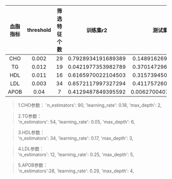| 血脂指标 | threshold | 筛选特征个数 |训练集r2 | 测试集r2 |
| :----: | :----: | :----: | :----------------: | :---------------: |
|CHO     |0.002   |29      |0.7928934191689389  |0.14891626969192018|
|TG      |0.012   |19      |0.0421977353982789  |0.37014729608152075|
|HDL     |0.011   |16      |0.6165970022104503  |0.31573945073401544|
|LDL     |0.003   |34      |0.6572117997327294  |0.41175726079429176|
|APOB    |0.04    |7       |0.4129487849395592  |0.006270040756826578|

>1.CHO参数：
            'n_estimators': 90,
            'learning_rate': 0.18,
            'max_depth': 2,

>2.TG参数：        
            'n_estimators': 54,
            'learning_rate': 0.05,
            'max_depth': 6,

>3.HDL参数：        
            'n_estimators': 34,
            'learning_rate': 0.17,
            'max_depth': 3,

>4.LDL参数：        
            'n_estimators': 12,
            'learning_rate': 0.25,
            'max_depth': 5,

>5.APOB参数：        
            'n_estimators':28,
            'learning_rate': 0.29,
            'max_depth': 4,